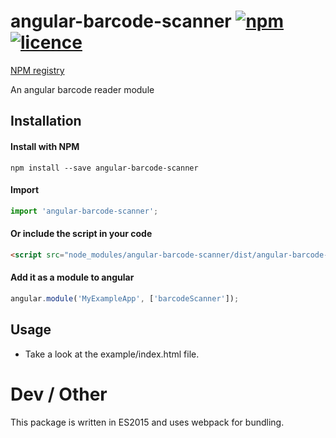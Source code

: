 # angular-barcode-scanner [![npm](https://img.shields.io/npm/v/angular-barcode-scanner.svg?style=flat-square)](https://github.com/isonet/angular-barcode-scanner)[![licence](https://img.shields.io/npm/l/angular-barcode-scanner.svg?style=flat-square)](https://img.shields.io/npm/l/angular-barcode-scanner.svg)

[NPM registry](https://www.npmjs.com/package/angular-barcode-scanner)

An angular barcode reader module

## Installation

#### Install with NPM

```npm install --save angular-barcode-scanner```

#### Import

```javascript
import 'angular-barcode-scanner';
```

#### Or include the script in your code

```html
<script src="node_modules/angular-barcode-scanner/dist/angular-barcode-scanner.js"></script>
```

#### Add it as a module to angular

```javascript
angular.module('MyExampleApp', ['barcodeScanner']);
```

## Usage

- Take a look at the example/index.html file.

# Dev / Other

This package is written in ES2015 and uses webpack for bundling.

